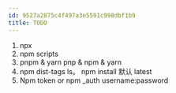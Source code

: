 ```yaml
---
id: 9527a2875c4f497a3e5591c998dbf1b9
title: TODO
---
```


1. npx
2. npm scripts
3. pnpm & yarn pnp & npm & yarn
4. npm dist-tags ls。 npm install 默认 latest
5. Npm token or npm \_auth username:password
